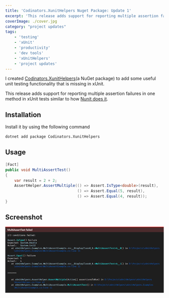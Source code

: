 ```yaml
---
title: 'Codinators.XunitHelpers Nuget Package: Update 1'
excerpt: 'This release adds support for reporting multiple assertion failures in one method in xUnit tests'
coverImage: ./cover.jpg
category: "project updates"
tags:
    - 'testing'
    - 'xUnit'
    - 'productivity'
    - 'dev tools'
    - 'xUnitHelpers'
    - 'project updates'
---
```


I created [Codinators.XunitHelpers](https://www.nuget.org/packages/Codinators.XunitHelpers/)(a NuGet package) to add some useful unit testing functionality that is missing in xUnit.

This release adds support for reporting multiple assertion failures in one method in xUnit tests similar to how [Nunit does it](https://github.com/nunit/docs/wiki/Multiple-Asserts).

## Installation

Install it by using the following command

```bash
dotnet add package Codinators.XunitHelpers
```

## Usage

```csharp
[Fact]
public void MultiAssertTest()
{
    var result = 2 + 2;
    AssertHelper.AssertMultiple(() => Assert.IsType<double>(result),
                                () => Assert.Equal(5, result),
                                () => Assert.Equal(4, result));
}
```

## Screenshot

![Screenshot for Multiple Assert Failure](./cover.jpg)
